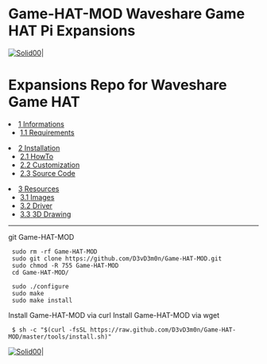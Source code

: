 # Game-HAT-MOD Waveshare Game HAT Pi Expansions
[![Solid00](https://gamehat.de/wp-content/uploads/sites/3/2018/10/cropped-Game-Hat-Schmal.png)](https://github.com/D3vD3m0n/)| 
# Expansions Repo for Waveshare Game HAT


<li class="toclevel-1 tocsection-1"><a href="https://www.waveshare.com/w/upload/2/22/Game_HAT_user_manual_en.pdf"><span class="tocnumber1">1</span> <span class="toctext1">Informations</span></a>
<ul>
<li class="toclevel-2 tocsection-2"><a href="https://drive.google.com/file/d/1CtcWXs89OkOf4OTTXDAcCgyPLG5MR2AU/view"><span class="tocnumber">1.1</span> <span class="toctext">Requirements</span></a></li>
</ul>
</li>

<li class="toclevel-1 tocsection-3"><a href="https://www.waveshare.com/w/upload/2/22/Game_HAT_user_manual_en.pdf"><span class="tocnumber">2</span> <span class="toctext">Installation</span></a>
<ul>
<li class="toclevel-2 tocsection-4"><a href="https://drive.google.com/file/d/1CtcWXs89OkOf4OTTXDAcCgyPLG5MR2AU/view"><span class="tocnumber">2.1</span> <span class="toctext">HowTo</span></a></li>
<li class="toclevel-2 tocsection-5"><a href="https://www.waveshare.com/w/upload/b/b4/Game-HAT-180720.tar.gz"><span class="tocnumber">2.2</span> <span class="toctext">Customization</span></a></li>
<li class="toclevel-2 tocsection-6"><a href="https://www.waveshare.com/w/upload/9/90/Game-hat-3D-drawing.7z"><span class="tocnumber">2.3</span> <span class="toctext">Source Code</span></a></li>
</ul>
</li>

<li class="toclevel-1 tocsection-3"><a href="https://www.waveshare.com/w/upload/2/22/Game_HAT_user_manual_en.pdf"><span class="tocnumber">3</span> <span class="toctext">Resources</span></a>
<ul>
<li class="toclevel-2 tocsection-4"><a href="https://drive.google.com/file/d/1CtcWXs89OkOf4OTTXDAcCgyPLG5MR2AU/view"><span class="tocnumber">3.1</span> <span class="toctext">Images</span></a></li>
<li class="toclevel-2 tocsection-5"><a href="https://www.waveshare.com/w/upload/b/b4/Game-HAT-180720.tar.gz"><span class="tocnumber">3.2</span> <span class="toctext">Driver</span></a></li>
<li class="toclevel-2 tocsection-6"><a href="https://www.waveshare.com/w/upload/9/90/Game-hat-3D-drawing.7z"><span class="tocnumber">3.3</span> <span class="toctext">3D Drawing</span></a></li>
</ul>
</li>

---

git Game-HAT-MOD

     sudo rm -rf Game-HAT-MOD
     sudo git clone https://github.com/D3vD3m0n/Game-HAT-MOD.git
     sudo chmod -R 755 Game-HAT-MOD
     cd Game-HAT-MOD/
   
     sudo ./configure
     sudo make
     sudo make install

Install Game-HAT-MOD via curl Install Game-HAT-MOD via wget 


     $ sh -c "$(curl -fsSL https://raw.github.com/D3vD3m0n/Game-HAT-MOD/master/tools/install.sh)"
     


[![Solid00](https://raspberry-valley.azurewebsites.net/img/raspibanner.jpg)](https://github.com/D3vD3m0n/)| 
